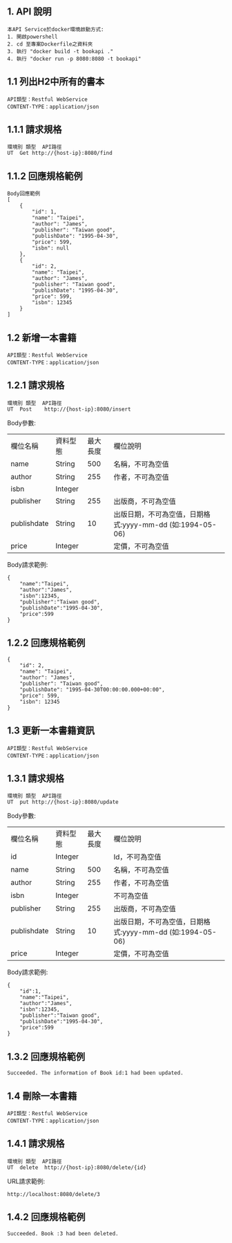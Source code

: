 
## 1. API 說明

	本API Service於docker環境啟動方式:
	1. 開啟powershell
	2. cd 至專案Dockerfile之資料夾
	3. 執行 "docker build -t bookapi ." 
	4. 執行 "docker run -p 8080:8080 -t bookapi"

## 1.1 列出H2中所有的書本

	API類型：Restful WebService
	CONTENT-TYPE：application/json
## 1.1.1	請求規格
	環境別	類型	API路徑
	UT	Get	http://{host-ip}:8080/find
## 1.1.2	回應規格範例
	Body回應範例
	[
	    {
	        "id": 1,
	        "name": "Taipei",
	        "author": "James",
	        "publisher": "Taiwan good",
	        "publishDate": "1995-04-30",
	        "price": 599,
	        "isbn": null
	    },
	    {
	        "id": 2,
	        "name": "Taipei",
	        "author": "James",
	        "publisher": "Taiwan good",
	        "publishDate": "1995-04-30",
	        "price": 599,
	        "isbn": 12345
	    }
	]

## 1.2 新增一本書籍

	API類型：Restful WebService
	CONTENT-TYPE：application/json
	
## 1.2.1 請求規格
	環境別	類型	API路徑
	UT	Post	http://{host-ip}:8080/insert

Body參數:

<table>
  <tr><td>欄位名稱</td><td>資料型態</td><td>最大長度</td><td>欄位說明</td></tr>
  <tr><td>name</td><td>String</td><td>500</td><td>名稱，不可為空值</td></tr>
  <tr><td>author</td><td>String</td><td>255</td><td>作者，不可為空值</td></tr>
  <tr><td>isbn</td><td>Integer</td><td></td><td></td></tr>
  <tr><td>publisher</td><td>String</td><td>255</td><td>出版商，不可為空值</td></tr>
  <tr><td>publishdate</td><td>String</td><td>10</td><td>出版日期，不可為空值，日期格式:yyyy-mm-dd (如:1994-05-06)</td></tr>
  <tr><td>price</td><td>Integer</td><td></td><td>定價，不可為空值</td></tr>
</table>

Body請求範例:

	{
	    "name":"Taipei",
	    "author":"James",
	    "isbn":12345,
	    "publisher":"Taiwan good",
	    "publishDate":"1995-04-30",
	    "price":599
	}


## 1.2.2	回應規格範例		
	{
	    "id": 2,
	    "name": "Taipei",
	    "author": "James",
	    "publisher": "Taiwan good",
	    "publishDate": "1995-04-30T00:00:00.000+00:00",
	    "price": 599,
	    "isbn": 12345
	}
	
## 1.3 更新一本書籍資訊

	API類型：Restful WebService
	CONTENT-TYPE：application/json
	
## 1.3.1 請求規格
	環境別	類型	API路徑
	UT	put	http://{host-ip}:8080/update
Body參數:

<table>
  <tr><td>欄位名稱</td><td>資料型態</td><td>最大長度</td><td>欄位說明</td></tr>
  <tr><td>id</td><td>Integer</td><td></td><td>Id，不可為空值</td></tr>
  <tr><td>name</td><td>String</td><td>500</td><td>名稱，不可為空值</td></tr>
  <tr><td>author</td><td>String</td><td>255</td><td>作者，不可為空值</td></tr>
  <tr><td>isbn</td><td>Integer</td><td></td><td>不可為空值</td></tr>
  <tr><td>publisher</td><td>String</td><td>255</td><td>出版商，不可為空值</td></tr>
  <tr><td>publishdate</td><td>String</td><td>10</td><td>出版日期，不可為空值，日期格式:yyyy-mm-dd (如:1994-05-06)</td></tr>
  <tr><td>price</td><td>Integer</td><td></td><td>定價，不可為空值</td></tr>
</table>

Body請求範例:

	{
	    "id":1,
	    "name":"Taipei",
	    "author":"James",
	    "isbn":12345,
	    "publisher":"Taiwan good",
	    "publishDate":"1995-04-30",
	    "price":599
	}


## 1.3.2	回應規格範例		

	Succeeded. The information of Book id:1 had been updated. 
	
## 1.4 刪除一本書籍

	API類型：Restful WebService
	CONTENT-TYPE：application/json
	
## 1.4.1 請求規格
	環境別	類型	API路徑
	UT	delete	http://{host-ip}:8080/delete/{id}

URL請求範例:
	
	http://localhost:8080/delete/3


## 1.4.2	回應規格範例		

	Succeeded. Book :3 had been deleted. 
	